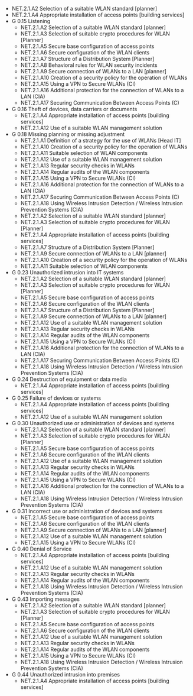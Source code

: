   * NET.2.1.A2 Selection of a suitable WLAN standard [planner]
  * NET.2.1.A4 Appropriate installation of access points [building services]
* G 0.15 Listening
  * NET.2.1.A2 Selection of a suitable WLAN standard [planner]
  * NET.2.1.A3 Selection of suitable crypto procedures for WLAN [Planner]
  * NET.2.1.A5 Secure base configuration of access points
  * NET.2.1.A6 Secure configuration of the WLAN clients
  * NET.2.1.A7 Structure of a Distribution System [Planner]
  * NET.2.1.A8 Behavioral rules for WLAN security incidents
  * NET.2.1.A9 Secure connection of WLANs to a LAN [planner]
  * NET.2.1.A10 Creation of a security policy for the operation of WLANs
  * NET.2.1.A15 Using a VPN to Secure WLANs (CI)
  * NET.2.1.A16 Additional protection for the connection of WLANs to a LAN (CIA)
  * NET.2.1.A17 Securing Communication Between Access Points (C)
* G 0.16 Theft of devices, data carriers or documents
  * NET.2.1.A4 Appropriate installation of access points [building services]
  * NET.2.1.A12 Use of a suitable WLAN management solution
* G 0.18 Missing planning or missing adjustment
  * NET.2.1.A1 Definition of a strategy for the use of WLANs [Head IT]
  * NET.2.1.A10 Creation of a security policy for the operation of WLANs
  * NET.2.1.A11 Suitable selection of WLAN components
  * NET.2.1.A12 Use of a suitable WLAN management solution
  * NET.2.1.A13 Regular security checks in WLANs
  * NET.2.1.A14 Regular audits of the WLAN components
  * NET.2.1.A15 Using a VPN to Secure WLANs (CI)
  * NET.2.1.A16 Additional protection for the connection of WLANs to a LAN (CIA)
  * NET.2.1.A17 Securing Communication Between Access Points (C)
  * NET.2.1.A18 Using Wireless Intrusion Detection / Wireless Intrusion Prevention Systems (CIA)
  * NET.2.1.A2 Selection of a suitable WLAN standard [planner]
  * NET.2.1.A3 Selection of suitable crypto procedures for WLAN [Planner]
  * NET.2.1.A4 Appropriate installation of access points [building services]
  * NET.2.1.A7 Structure of a Distribution System [Planner]
  * NET.2.1.A9 Secure connection of WLANs to a LAN [planner]
  * NET.2.1.A10 Creation of a security policy for the operation of WLANs
  * NET.2.1.A11 Suitable selection of WLAN components
* G 0.23 Unauthorized intrusion into IT systems
  * NET.2.1.A2 Selection of a suitable WLAN standard [planner]
  * NET.2.1.A3 Selection of suitable crypto procedures for WLAN [Planner]
  * NET.2.1.A5 Secure base configuration of access points
  * NET.2.1.A6 Secure configuration of the WLAN clients
  * NET.2.1.A7 Structure of a Distribution System [Planner]
  * NET.2.1.A9 Secure connection of WLANs to a LAN [planner]
  * NET.2.1.A12 Use of a suitable WLAN management solution
  * NET.2.1.A13 Regular security checks in WLANs
  * NET.2.1.A14 Regular audits of the WLAN components
  * NET.2.1.A15 Using a VPN to Secure WLANs (CI)
  * NET.2.1.A16 Additional protection for the connection of WLANs to a LAN (CIA)
  * NET.2.1.A17 Securing Communication Between Access Points (C)
  * NET.2.1.A18 Using Wireless Intrusion Detection / Wireless Intrusion Prevention Systems (CIA)
* G 0.24 Destruction of equipment or data media
  * NET.2.1.A4 Appropriate installation of access points [building services]
* G 0.25 Failure of devices or systems
  * NET.2.1.A4 Appropriate installation of access points [building services]
  * NET.2.1.A12 Use of a suitable WLAN management solution
* G 0.30 Unauthorized use or administration of devices and systems
  * NET.2.1.A2 Selection of a suitable WLAN standard [planner]
  * NET.2.1.A3 Selection of suitable crypto procedures for WLAN [Planner]
  * NET.2.1.A5 Secure base configuration of access points
  * NET.2.1.A6 Secure configuration of the WLAN clients
  * NET.2.1.A12 Use of a suitable WLAN management solution
  * NET.2.1.A13 Regular security checks in WLANs
  * NET.2.1.A14 Regular audits of the WLAN components
  * NET.2.1.A15 Using a VPN to Secure WLANs (CI)
  * NET.2.1.A16 Additional protection for the connection of WLANs to a LAN (CIA)
  * NET.2.1.A18 Using Wireless Intrusion Detection / Wireless Intrusion Prevention Systems (CIA)
* G 0.31 Incorrect use or administration of devices and systems
  * NET.2.1.A5 Secure base configuration of access points
  * NET.2.1.A6 Secure configuration of the WLAN clients
  * NET.2.1.A9 Secure connection of WLANs to a LAN [planner]
  * NET.2.1.A12 Use of a suitable WLAN management solution
  * NET.2.1.A15 Using a VPN to Secure WLANs (CI)
* G 0.40 Denial of Service
  * NET.2.1.A4 Appropriate installation of access points [building services]
  * NET.2.1.A12 Use of a suitable WLAN management solution
  * NET.2.1.A13 Regular security checks in WLANs
  * NET.2.1.A14 Regular audits of the WLAN components
  * NET.2.1.A18 Using Wireless Intrusion Detection / Wireless Intrusion Prevention Systems (CIA)
* G 0.43 Importing messages
  * NET.2.1.A2 Selection of a suitable WLAN standard [planner]
  * NET.2.1.A3 Selection of suitable crypto procedures for WLAN [Planner]
  * NET.2.1.A5 Secure base configuration of access points
  * NET.2.1.A6 Secure configuration of the WLAN clients
  * NET.2.1.A12 Use of a suitable WLAN management solution
  * NET.2.1.A13 Regular security checks in WLANs
  * NET.2.1.A14 Regular audits of the WLAN components
  * NET.2.1.A15 Using a VPN to Secure WLANs (CI)
  * NET.2.1.A18 Using Wireless Intrusion Detection / Wireless Intrusion Prevention Systems (CIA)
* G 0.44 Unauthorized intrusion into premises
  * NET.2.1.A4 Appropriate installation of access points [building services]
